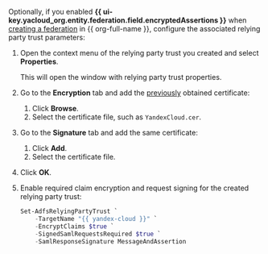 Optionally, if you enabled **{{ ui-key.yacloud_org.entity.federation.field.encryptedAssertions }}** when [creating a federation](#create-federation) in {{ org-full-name }}, configure the associated relying party trust parameters:

1. Open the context menu of the relying party trust you created and select **Properties**.

    This will open the window with relying party trust properties.

1. Go to the **Encryption** tab and add the [previously](#create-federation) obtained certificate:

    1. Click **Browse**.
    1. Select the certificate file, such as `YandexCloud.cer`.

1. Go to the **Signature** tab and add the same certificate:

    1. Click **Add**.
    1. Select the certificate file.

1. Click **OK**.

1. Enable required claim encryption and request signing for the created relying party trust:

    ```powershell
    Set-AdfsRelyingPartyTrust `
        -TargetName "{{ yandex-cloud }}" `
        -EncryptClaims $true `
        -SignedSamlRequestsRequired $true `
        -SamlResponseSignature MessageAndAssertion
    ```

